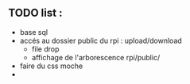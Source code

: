 ## TODO list :
- base sql
- accés au dossier public du rpi : upload/download
    - file drop
    - affichage de l'arborescence rpi/public/
- faire du css moche
- 
